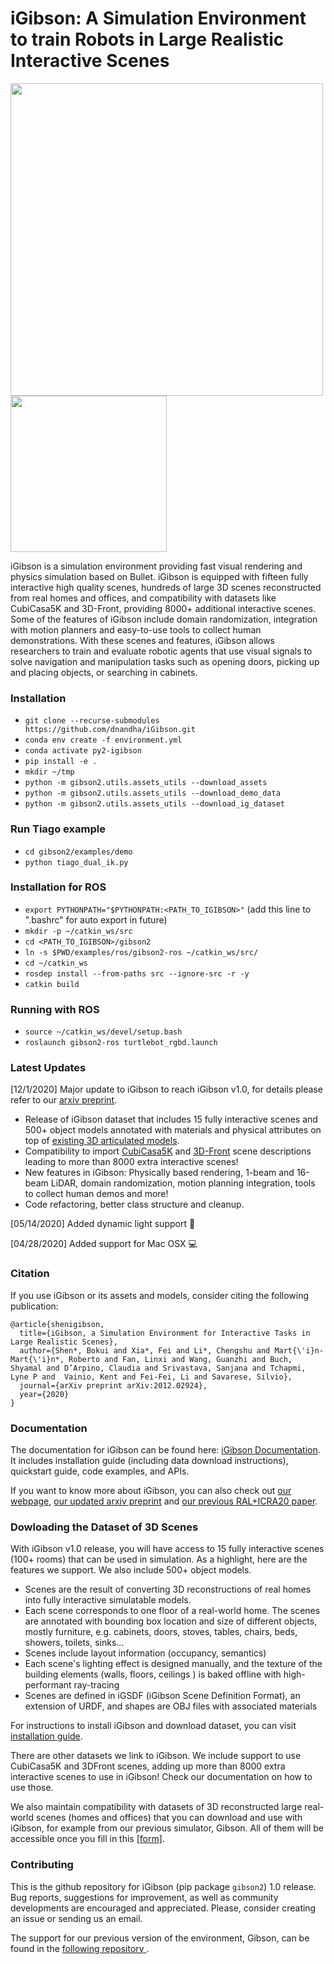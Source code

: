 #  iGibson: A Simulation Environment to train Robots in Large Realistic Interactive Scenes

<img src="./docs/images/igibsonlogo.png" width="500"> <img src="./docs/images/igibson.gif" width="250"> 

iGibson is a simulation environment providing fast visual rendering and physics simulation based on Bullet. iGibson is equipped with fifteen fully interactive high quality scenes, hundreds of large 3D scenes reconstructed from real homes and offices, and compatibility with datasets like CubiCasa5K and 3D-Front, providing 8000+ additional interactive scenes. Some of the features of iGibson include domain randomization, integration with motion planners and easy-to-use tools to collect human demonstrations. With these scenes and features, iGibson allows researchers to train and evaluate robotic agents that use visual signals to solve navigation and manipulation tasks such as opening doors, picking up and placing objects, or searching in cabinets.

### Installation ###
* `git clone --recurse-submodules https://github.com/dnandha/iGibson.git`
* `conda env create -f environment.yml`
* `conda activate py2-igibson`
* `pip install -e .`
* `mkdir ~/tmp`
* `python -m gibson2.utils.assets_utils --download_assets`
* `python -m gibson2.utils.assets_utils --download_demo_data`
* `python -m gibson2.utils.assets_utils --download_ig_dataset`


### Run Tiago example ###
* `cd gibson2/examples/demo`
* `python tiago_dual_ik.py`


### Installation for ROS ###
* `export PYTHONPATH="$PYTHONPATH:<PATH_TO_IGIBSON>"` (add this line to ".bashrc" for auto export in future)
* `mkdir -p ~/catkin_ws/src`
* `cd <PATH_TO_IGIBSON>/gibson2`
* `ln -s $PWD/examples/ros/gibson2-ros ~/catkin_ws/src/`
* `cd ~/catkin_ws`
* `rosdep install --from-paths src --ignore-src -r -y`
* `catkin build`

### Running with ROS ###
* `source ~/catkin_ws/devel/setup.bash`
* `roslaunch gibson2-ros turtlebot_rgbd.launch`

### Latest Updates

[12/1/2020] Major update to iGibson to reach iGibson v1.0, for details please refer to our [arxiv preprint](https://arxiv.org/abs/2012.02924). 

- Release of iGibson dataset that includes 15 fully interactive scenes and 500+ object models annotated with materials and physical attributes on top of [existing 3D articulated models](https://cs.stanford.edu/~kaichun/partnet/).
- Compatibility to import [CubiCasa5K](https://github.com/CubiCasa/CubiCasa5k) and [3D-Front](https://tianchi.aliyun.com/specials/promotion/alibaba-3d-scene-dataset) scene descriptions leading to more than 8000 extra interactive scenes!
- New features in iGibson: Physically based rendering, 1-beam and 16-beam LiDAR, domain randomization, motion planning integration, tools to collect human demos and more!
- Code refactoring, better class structure and cleanup. 

[05/14/2020] Added dynamic light support :flashlight:

[04/28/2020] Added support for Mac OSX :computer:

### Citation
If you use iGibson or its assets and models, consider citing the following publication:

```
@article{shenigibson,
  title={iGibson, a Simulation Environment for Interactive Tasks in Large Realistic Scenes},
  author={Shen*, Bokui and Xia*, Fei and Li*, Chengshu and Mart{\'i}n-Mart{\'i}n*, Roberto and Fan, Linxi and Wang, Guanzhi and Buch, Shyamal and D’Arpino, Claudia and Srivastava, Sanjana and Tchapmi, Lyne P and  Vainio, Kent and Fei-Fei, Li and Savarese, Silvio},
  journal={arXiv preprint arXiv:2012.02924},
  year={2020}
}
```

### Documentation
The documentation for iGibson can be found here: [iGibson Documentation](http://svl.stanford.edu/igibson/docs/). It includes installation guide (including data download instructions), quickstart guide, code examples, and APIs.

If you want to know more about iGibson, you can also check out [our webpage](http://svl.stanford.edu/igibson),  [our
 updated arxiv preprint](https://arxiv.org/abs/2012.02924) and [our previous RAL+ICRA20 paper](https://arxiv.org/abs/1910.14442).

### Dowloading the Dataset of 3D Scenes

With iGibson v1.0 release, you will have access to 15 fully interactive scenes (100+ rooms) that can be
 used in simulation. As a highlight, here
 are the features we support. We also include 500+ object models.  

- Scenes are the
 result of converting 3D reconstructions of real homes into fully interactive simulatable models.
- Each scene corresponds to one floor of a real-world home.
The scenes are annotated with bounding box location and size of different objects, mostly furniture, e.g. cabinets, doors, stoves, tables, chairs, beds, showers, toilets, sinks...
- Scenes include layout information (occupancy, semantics)
- Each scene's lighting effect is designed manually, and the texture of the building elements (walls, floors, ceilings
) is baked offline with high-performant ray-tracing
- Scenes are defined in iGSDF (iGibson Scene Definition Format), an extension of URDF, and shapes are OBJ files with
 associated materials
 
For instructions to install iGibson and download dataset, you can visit [installation guide](http://svl.stanford.edu/igibson/docs/installation.html).

There are other datasets we link to iGibson. We include support to use CubiCasa5K and 3DFront scenes, adding up more than 8000 extra interactive scenes to use in iGibson! Check our documentation on how to use those.

We also maintain compatibility with datasets of 3D reconstructed large real-world scenes (homes and offices) that you can download and use with iGibson, for example from our previous simulator, Gibson. All of them will be accessible once you fill in this <a href="https://forms.gle/36TW9uVpjrE1Mkf9A" target="_blank">[form]</a>.

### Contributing
This is the github repository for iGibson (pip package `gibson2`) 1.0 release. Bug reports, suggestions for improvement, as
 well as community
 developments are encouraged and appreciated. Please, consider creating an issue or sending us an email. 

The support for our previous version of the environment, Gibson, can be found in the [following repository
 ](http://github.com/StanfordVL/GibsonEnv/).
